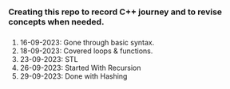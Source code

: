 ### Creating this repo to record C++ journey and to revise concepts when needed.
##### 
1. 16-09-2023: Gone through basic syntax. 
2. 18-09-2023: Covered loops & functions.
3. 23-09-2023: STL
4. 26-09-2023: Started With Recursion
5. 29-09-2023: Done with Hashing 
